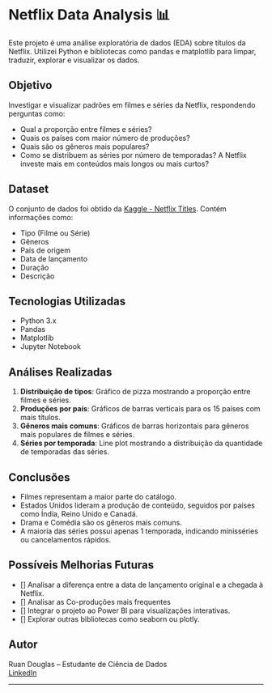# Netflix Data Analysis 📊

Este projeto é uma análise exploratória de dados (EDA) sobre títulos da Netflix. Utilizei Python e bibliotecas como pandas e matplotlib para limpar, traduzir, explorar e visualizar os dados.

## Objetivo

Investigar e visualizar padrões em filmes e séries da Netflix, respondendo perguntas como:

- Qual a proporção entre filmes e séries?
- Quais os países com maior número de produções?
- Quais são os gêneros mais populares?
- Como se distribuem as séries por número de temporadas? A Netflix investe mais em conteúdos mais longos ou mais curtos?

## Dataset

O conjunto de dados foi obtido da [Kaggle - Netflix Titles](https://www.kaggle.com/datasets/shivamb/netflix-shows). Contém informações como:

- Tipo (Filme ou Série)
- Gêneros
- País de origem
- Data de lançamento
- Duração
- Descrição

## Tecnologias Utilizadas

- Python 3.x
- Pandas
- Matplotlib
- Jupyter Notebook

## Análises Realizadas

1. **Distribuição de tipos**: Gráfico de pizza mostrando a proporção entre filmes e séries.
2. **Produções por país**: Gráficos de barras verticais para os 15 países com mais títulos.
3. **Gêneros mais comuns**: Gráficos de barras horizontais para gêneros mais populares de filmes e séries.
4. **Séries por temporada**: Line plot mostrando a distribuição da quantidade de temporadas das séries.

## Conclusões

- Filmes representam a maior parte do catálogo.
- Estados Unidos lideram a produção de conteúdo, seguidos por países como Índia, Reino Unido e Canadá.
- Drama e Comédia são os gêneros mais comuns.
- A maioria das séries possui apenas 1 temporada, indicando minisséries ou cancelamentos rápidos.

## Possíveis Melhorias Futuras

- [] Analisar a diferença entre a data de lançamento original e a chegada à Netflix.
- [] Analisar as Co-produções mais frequentes
- [] Integrar o projeto ao Power BI para visualizações interativas.
- [] Explorar outras bibliotecas como seaborn ou plotly.

## Autor

Ruan Douglas – Estudante de Ciência de Dados  
[LinkedIn](https://www.linkedin.com/in/ruan-alves-438174314)

---
